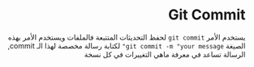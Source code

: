 <div dir=rtl >

# Git Commit

يستخدم الأمر `git commit` لحفظ التحديثات المتتبعة فالملفات ويستخدم الأمر بهذه الصيغة `git commit -m "your message"` لكتابة رسالة مخصصة لهذا الـ commit, الرسالة تساعد في معرفة ماهي التغييرات في كل نسخة

</div>